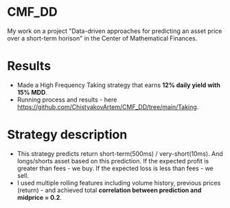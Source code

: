 # CMF_DD
My work on a project "Data-driven approaches for predicting an asset price over a short-term horison" in the Center of Mathematical Finances.

# Results
- Made a High Frequency Taking strategy that earns **12% daily yield with 15% MDD**.
- Running process and results - here https://github.com/ChistyakovArtem/CMF_DD/tree/main/Taking.

# Strategy description
- This strategy predicts return short-term(500ms) / very-short(10ms). And longs/shorts asset based on this prediction. If the expected profit is greater than fees - we buy. If the expected loss is less than fees - we sell.
- I used multiple rolling features including volume history, previous prices (return) - and achieved total **correlation between prediction and midprice = 0.2**. 
